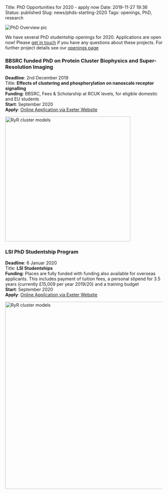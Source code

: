 Title: PhD Opportunities for 2020 - apply now
Date: 2019-11-27 19:36
Status: published
Slug: news/phds-starting-2020
Tags: openings, PhD, research

<img src="{static}/images/news/PhD-overview-picture.png" alt="PhD Overview pic"/>

We have several PhD studentship openings for 2020. Applications are open now! Please [get in touch]({filename}/pages/contact.md) if you have any questions about these projects. For further project details see our [openings page]({filename}/pages/openings.md)

### BBSRC funded PhD on Protein Cluster Biophysics and Super-Resolution Imaging

**Deadline**: 2nd December 2019 <br>
Title: **Effects of clustering and phosphorylation on nanoscale receptor signalling** <br>
**Funding**: BBSRC, Fees & Scholarship at RCUK levels, for eligible domestic and EU students<br>
**Start**: September 2020<br>
**Apply**: [Online Application via Exeter Website](http://www.exeter.ac.uk/studying/funding/award/?id=3720)

<img align="center" width="400"
src="{static}/images/research/RyRclustersCellReportScheme.png" alt="RyR cluster models">

### LSI PhD Studentship Program

**Deadline**: 6 Januar 2020 <br>
Title: **LSI Studentships** <br>
**Funding**: Places are fully funded with funding also available for overseas applicants.  This includes payment of tuition fees, a personal stipend for 3.5 years (currently £15,009 per year 2019/20) and a training budget<br>
**Start**: September 2020<br>
**Apply**: [Online Application via Exeter Website](http://www.exeter.ac.uk/studying/funding/award/?id=3784)

<img align="center" width="600"
src="{static}/images/research/LSI-studentships.png" alt="RyR cluster models">
